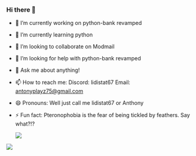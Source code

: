 ### Hi there 👋


- 🔭 I’m currently working on python-bank revamped
- 🌱 I’m currently learning python
- 👯 I’m looking to collaborate on Modmail
- 🤔 I’m looking for help with python-bank revamped
- 💬 Ask me about anything!
- 📫 How to reach me: Discord: lidistat67 Email: antonyplayz75@gmail.com
- 😄 Pronouns: Well just call me lidistat67 or Anthony
- ⚡ Fun fact: Pteronophobia is the fear of being tickled by feathers. Say what?!?

    <img align="center" src="https://github-readme-stats.vercel.app/api?username=lidistat67&count_private=true&show_icons=true&hide=contribs&theme=vue-dark " />
</a>
    <img align="center" src="https://github-readme-stats.vercel.app/api/top-langs/?username=lidistat67&layout=compact&theme=vue-dark" />
</a>

